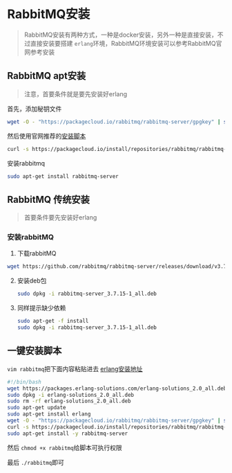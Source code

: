 # RabbitMQ安装

> RabbitMQ安装有两种方式，一种是docker安装，另外一种是直接安装，不过直接安装要搭建 `erlang`环境，RabbitMQ环境安装可以参考RabbitMQ官网参考安装

## RabbitMQ apt安装

> 注意，首要条件就是要先安装好erlang

首先，添加秘钥文件

```bash
wget -O - "https://packagecloud.io/rabbitmq/rabbitmq-server/gpgkey" | sudo apt-key add -
```

然后使用官网推荐的[安装脚本](https://packagecloud.io/rabbitmq/rabbitmq-server/install)

```bash
curl -s https://packagecloud.io/install/repositories/rabbitmq/rabbitmq-server/script.deb.sh | sudo bash
```

安装rabbitmq

```bash
sudo apt-get install rabbitmq-server
```

## RabbitMQ 传统安装

> 首要条件要先安装好erlang

### 安装rabbitMQ

1. 下载rabbitMQ

```bash
wget https://github.com/rabbitmq/rabbitmq-server/releases/download/v3.7.15/rabbitmq-server_3.7.15-1_all.deb
```

2. 安装deb包

   ```bash
   sudo dpkg -i rabbitmq-server_3.7.15-1_all.deb
   ```

3. 同样提示缺少依赖

   ```bash
   sudo apt-get -f install
   sudo dpkg -i rabbitmq-server_3.7.15-1_all.deb
   ```


## 一键安装脚本

`vim rabbitmq`把下面内容粘贴进去
[erlang安装地址](https://www.erlang-solutions.com/resources/download.html)
```bash
#!/bin/bash
wget https://packages.erlang-solutions.com/erlang-solutions_2.0_all.deb
sudo dpkg -i erlang-solutions_2.0_all.deb
sudo rm -rf erlang-solutions_2.0_all.deb
sudo apt-get update
sudo apt-get install erlang
wget -O - "https://packagecloud.io/rabbitmq/rabbitmq-server/gpgkey" | sudo apt-key add -
curl -s https://packagecloud.io/install/repositories/rabbitmq/rabbitmq-server/script.deb.sh | sudo bash
sudo apt-get install -y rabbitmq-server
```

然后 `chmod +x rabbitmq`给脚本可执行权限

最后  `./rabbitmq`即可

